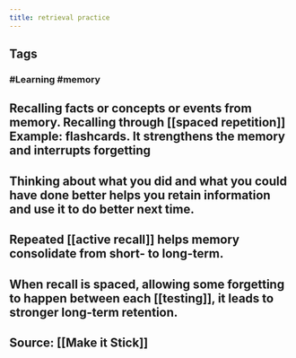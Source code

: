 ```yaml
---
title: retrieval practice
---
```


## Tags
### #Learning #memory
## Recalling facts or concepts or events from memory. Recalling through [[spaced repetition]] Example: flashcards. It strengthens the memory and interrupts forgetting
## Thinking about what you did and what you could have done better helps you retain information and use it to do better next time.
## Repeated [[active recall]] helps memory consolidate from short- to long-term.
## When recall is spaced, allowing some forgetting to happen between each [[testing]], it leads to stronger long-term retention.
## Source: [[Make it Stick]]
